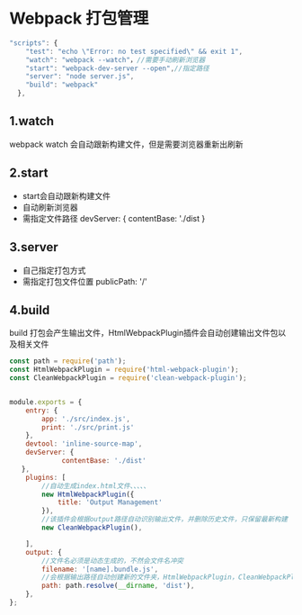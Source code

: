 # Webpack 打包管理

```javascript
"scripts": {
    "test": "echo \"Error: no test specified\" && exit 1",
    "watch": "webpack --watch"，//需要手动刷新浏览器
    "start": "webpack-dev-server --open",//指定路径
    "server": "node server.js",
    "build": "webpack"
  },
```
## 1.watch
webpack watch 会自动跟新构建文件，但是需要浏览器重新出刷新

## 2.start
* start会自动跟新构建文件
* 自动刷新浏览器
* 需指定文件路径
  devServer: {             contentBase: './dist    }

## 3.server
 * 自己指定打包方式
 * 需指定打包文件位置     publicPath: '/'

## 4.build
build 打包会产生输出文件，HtmlWebpackPlugin插件会自动创建输出文件包以及相关文件
```javascript
const path = require('path');
const HtmlWebpackPlugin = require('html-webpack-plugin');
const CleanWebpackPlugin = require('clean-webpack-plugin');


module.exports = {
    entry: {
        app: './src/index.js',
        print: './src/print.js'
    },
    devtool: 'inline-source-map',
    devServer: {
             contentBase: './dist'
   },
    plugins: [
        //自动生成index.html文件、、、、、
        new HtmlWebpackPlugin({
            title: 'Output Management'
        }),
        //该插件会根据output路径自动识别输出文件，并删除历史文件，只保留最新构建
        new CleanWebpackPlugin(),

    ],
    output: {
        //文件名必须是动态生成的，不然会文件名冲突
        filename: '[name].bundle.js',
        //会根据输出路径自动创建新的文件夹，HtmlWebpackPlugin，CleanWebpackPlugin俩插件会根据输出路径自动选择相应文件进行构建
        path: path.resolve(__dirname, 'dist'),
    },
};
```
